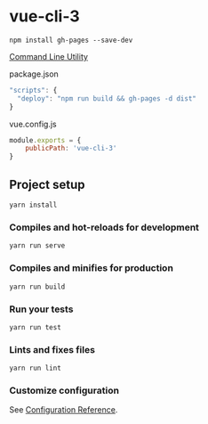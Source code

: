 # vue-cli-3

`npm install gh-pages --save-dev`  

[Command Line Utility](https://www.npmjs.com/package/gh-pages)

package.json
```js
"scripts": {
  "deploy": "npm run build && gh-pages -d dist"
}
```

vue.config.js
```js
module.exports = {
    publicPath: 'vue-cli-3' 
}
```

## Project setup
```
yarn install
```

### Compiles and hot-reloads for development
```
yarn run serve
```

### Compiles and minifies for production
```
yarn run build
```

### Run your tests
```
yarn run test
```

### Lints and fixes files
```
yarn run lint
```

### Customize configuration
See [Configuration Reference](https://cli.vuejs.org/config/).
